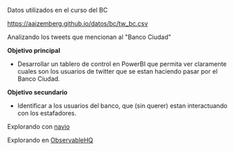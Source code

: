 Datos utilizados en el curso del BC

https://aaizemberg.github.io/datos/bc/tw_bc.csv

Analizando los tweets que mencionan al "Banco Ciudad"

**Objetivo principal**
* Desarrollar un tablero de control en PowerBI que permita ver claramente cuales son los usuarios de twitter que se estan haciendo pasar por el Banco Ciudad.

**Objetivo secundario**
* Identificar a los usuarios del banco, que (sin querer) estan interactuando con los estafadores.

Explorando con [navio](https://aaizemberg.github.io/datos/bc/navio.html)

Explorando en [ObservableHQ](https://observablehq.com/d/9f152b2bc73de14d)
